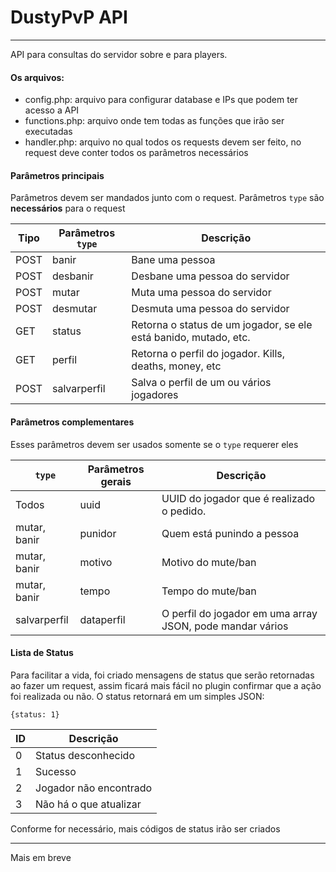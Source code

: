 # DustyPvP API
----
API para consultas do servidor sobre e para players.


#### Os arquivos:

  - config.php: arquivo para configurar database e IPs que podem ter acesso a API
  - functions.php: arquivo onde tem todas as funções que irão ser executadas
  - handler.php: arquivo no qual todos os requests devem ser feito, no request deve conter todos os parâmetros necessários

#### Parâmetros principais
Parâmetros devem ser mandados junto com o request. Parâmetros ``type`` são **necessários** para o request

| Tipo | Parâmetros ``type`` | Descrição                                                        |
|------|---------------------|------------------------------------------------------------------|
| POST | banir               | Bane uma pessoa                                                  |
| POST | desbanir            | Desbane uma pessoa do servidor                                   |
| POST | mutar               | Muta uma pessoa do servidor                                      |
| POST | desmutar            | Desmuta uma pessoa do servidor                                   |
| GET  | status              | Retorna o status de um jogador, se ele está banido, mutado, etc. |
| GET  | perfil              | Retorna o perfil do jogador. Kills, deaths, money, etc           |
| POST | salvarperfil        | Salva o perfil de um ou vários jogadores                         |

#### Parâmetros complementares
Esses parâmetros devem ser usados somente se o ``type`` requerer eles

| `` type``    | Parâmetros gerais | Descrição                                                 |
|--------------|-------------------|-----------------------------------------------------------|
| Todos        | uuid              | UUID do jogador que é realizado o pedido.                 |
| mutar, banir | punidor           | Quem está punindo a pessoa                                |
| mutar, banir | motivo            | Motivo do mute/ban                                        |
| mutar, banir | tempo             | Tempo do mute/ban                                         |
| salvarperfil | dataperfil        | O perfil do jogador em uma array JSON, pode mandar vários |

#### Lista de Status
Para facilitar a vida, foi criado mensagens de status que serão retornadas ao fazer um request, assim ficará mais fácil no plugin confirmar que a ação foi realizada ou não.
O status retornará em um simples JSON:

``
{status: 1}
``

| ID | Descrição              |
|----|------------------------|
| 0  | Status desconhecido    |
| 1  | Sucesso                |
| 2  | Jogador não encontrado |
| 3  | Não há o que atualizar |


Conforme for necessário, mais códigos de status irão ser criados

-----

Mais em breve
